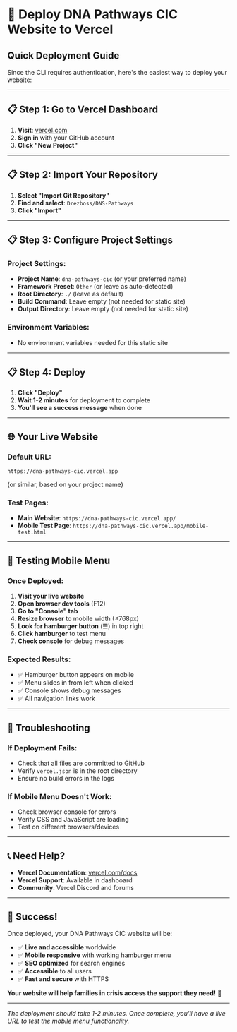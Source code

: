 # 🚀 Deploy DNA Pathways CIC Website to Vercel

## Quick Deployment Guide

Since the CLI requires authentication, here's the easiest way to deploy your website:

---

## 📋 **Step 1: Go to Vercel Dashboard**

1. **Visit**: [vercel.com](https://vercel.com)
2. **Sign in** with your GitHub account
3. **Click "New Project"**

---

## 📋 **Step 2: Import Your Repository**

1. **Select "Import Git Repository"**
2. **Find and select**: `Drezboss/DNS-Pathways`
3. **Click "Import"**

---

## 📋 **Step 3: Configure Project Settings**

### **Project Settings:**
- **Project Name**: `dna-pathways-cic` (or your preferred name)
- **Framework Preset**: `Other` (or leave as auto-detected)
- **Root Directory**: `./` (leave as default)
- **Build Command**: Leave empty (not needed for static site)
- **Output Directory**: Leave empty (not needed for static site)

### **Environment Variables:**
- No environment variables needed for this static site

---

## 📋 **Step 4: Deploy**

1. **Click "Deploy"**
2. **Wait 1-2 minutes** for deployment to complete
3. **You'll see a success message** when done

---

## 🌐 **Your Live Website**

### **Default URL:**
```
https://dna-pathways-cic.vercel.app
```
(or similar, based on your project name)

### **Test Pages:**
- **Main Website**: `https://dna-pathways-cic.vercel.app/`
- **Mobile Test Page**: `https://dna-pathways-cic.vercel.app/mobile-test.html`

---

## 📱 **Testing Mobile Menu**

### **Once Deployed:**

1. **Visit your live website**
2. **Open browser dev tools** (F12)
3. **Go to "Console" tab**
4. **Resize browser** to mobile width (≤768px)
5. **Look for hamburger button** (☰) in top right
6. **Click hamburger** to test menu
7. **Check console** for debug messages

### **Expected Results:**
- ✅ Hamburger button appears on mobile
- ✅ Menu slides in from left when clicked
- ✅ Console shows debug messages
- ✅ All navigation links work

---

## 🔧 **Troubleshooting**

### **If Deployment Fails:**
- Check that all files are committed to GitHub
- Verify `vercel.json` is in the root directory
- Ensure no build errors in the logs

### **If Mobile Menu Doesn't Work:**
- Check browser console for errors
- Verify CSS and JavaScript are loading
- Test on different browsers/devices

---

## 📞 **Need Help?**

- **Vercel Documentation**: [vercel.com/docs](https://vercel.com/docs)
- **Vercel Support**: Available in dashboard
- **Community**: Vercel Discord and forums

---

## 🎯 **Success!**

Once deployed, your DNA Pathways CIC website will be:
- ✅ **Live and accessible** worldwide
- ✅ **Mobile responsive** with working hamburger menu
- ✅ **SEO optimized** for search engines
- ✅ **Accessible** to all users
- ✅ **Fast and secure** with HTTPS

**Your website will help families in crisis access the support they need!** 🌟

---

*The deployment should take 1-2 minutes. Once complete, you'll have a live URL to test the mobile menu functionality.*